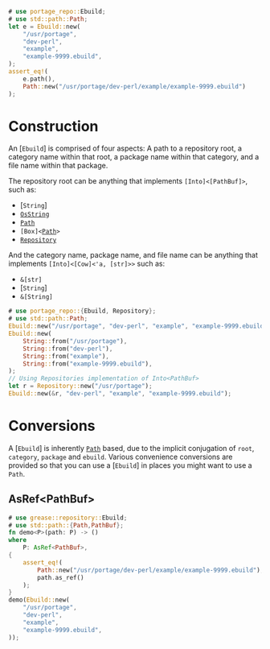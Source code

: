```rust
# use portage_repo::Ebuild;
# use std::path::Path;
let e = Ebuild::new(
    "/usr/portage",
    "dev-perl",
    "example",
    "example-9999.ebuild",
);
assert_eq!(
    e.path(),
    Path::new("/usr/portage/dev-perl/example/example-9999.ebuild")
);
```

# Construction

An [`Ebuild`] is comprised of four aspects: A path to a repository root, a
category name within that root, a package name within that category, and a
file name within that package.

The repository root can be anything that implements
<code>[Into]\<[PathBuf]></code>, such as:
* [`String`]
* [`OsString`](std::ffi::OsString)
* [`Path`](std::path::Path)
* <code>[Box]\<[Path](std::path::Path)></code>
* [`Repository`](crate::Repository)

And the category name, package name, and file name can be anything that
implements <code>[Into]\<[Cow]\<'a, [str]>></code> such as:

* <code>&[str]</code>
* [`String`]
* <code>&[String]</code>

```rust
# use portage_repo::{Ebuild, Repository};
# use std::path::Path;
Ebuild::new("/usr/portage", "dev-perl", "example", "example-9999.ebuild");
Ebuild::new(
    String::from("/usr/portage"),
    String::from("dev-perl"),
    String::from("example"),
    String::from("example-9999.ebuild"),
);
// Using Repositories implementation of Into<PathBuf>
let r = Repository::new("/usr/portage");
Ebuild::new(&r, "dev-perl", "example", "example-9999.ebuild");
```

# Conversions
A [`Ebuild`] is inherently [`Path`](std::path::Path) based, due to the
implicit conjugation of `root`, `category`, `package` and `ebuild`.
Various convenience conversions are provided so that you can use a
[`Ebuild`] in places you might want to use a `Path`.

## AsRef\<PathBuf\>
```rust
# use grease::repository::Ebuild;
# use std::path::{Path,PathBuf};
fn demo<P>(path: P) -> ()
where
    P: AsRef<PathBuf>,
{
    assert_eq!(
        Path::new("/usr/portage/dev-perl/example/example-9999.ebuild"),
        path.as_ref()
    );
}
demo(Ebuild::new(
    "/usr/portage",
    "dev-perl",
    "example",
    "example-9999.ebuild",
));
```
